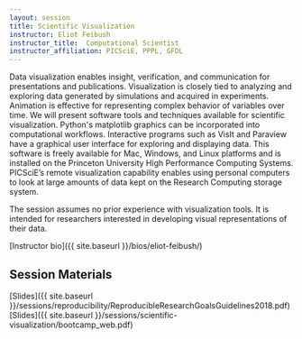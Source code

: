```yaml
---
layout: session
title: Scientific Visualization
instructor: Eliot Feibush
instructor_title:  Computational Scientist
instructor_affiliation: PICSciE, PPPL, GFDL
---
```


Data visualization enables insight, verification, and communication for presentations and publications.  Visualization is closely tied to analyzing and exploring data generated by simulations and acquired in experiments.  Animation is effective for representing complex behavior of variables over time. We will present software tools and techniques available for scientific visualization.  Python's matplotlib graphics can be incorporated into computational workflows. Interactive programs such as VisIt and Paraview have a graphical user interface for exploring and displaying data.  This software is freely available for Mac, Windows, and Linux platforms and is installed on the Princeton University High Performance Computing Systems. PICSciE’s remote visualization capability enables using personal computers to look at large amounts of data kept on the Research Computing storage system.

The session assumes no prior experience with visualization tools. It is intended for researchers interested in developing visual representations of their data.


[Instructor bio]({{ site.baseurl }}/bios/eliot-feibush/)  

## Session Materials ##
[Slides]({{ site.baseurl }}/sessions/reproducibility/ReproducibleResearchGoalsGuidelines2018.pdf)
[Slides]({{ site.baseurl }}/sessions/scientific-visualization/bootcamp_web.pdf)  

